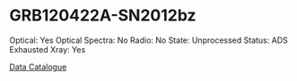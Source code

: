 # GRB120422A-SN2012bz

Optical: Yes
Optical Spectra: No
Radio: No
State: Unprocessed
Status: ADS Exhausted
Xray: Yes

[Data Catalogue](GRB120422A-SN2012bz%20a86becb80d7d498abcc44c693e84356c/Data%20Catalogue%20a47e994dd6e542beb9cd06e40cce41e7.csv)